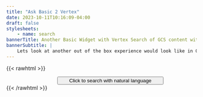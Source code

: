 ```yaml
---
title: "Ask Basic 2 Vertex"
date: 2023-10-11T10:16:09-04:00
draft: false
stylesheets:
    - name: search
bannerTitle: Another Basic Widget with Vertex Search of GCS content with different content source.
bannerSubtitle: |
    Lets look at another out of the box experience would look like in GCP and Vertex.  We can update just the *configId* and immediately interact with a new Vertex App.
---
```


{{< rawhtml >}}
    <div style="display: flex; justify-content: center; align-items: center;">
        <div>
            <!-- Widget JavaScript bundle -->
            <script src="https://cloud.google.com/ai/gen-app-builder/client?hl=en_US"></script>
            <!-- Search widget element is not visible by default -->
            <!-- TODO: Update configId fro Integration panel-->
            <gen-search-widget
            configId="xxxxxxxxxxxxxxxxxxxx"
            triggerId="searchWidgetTrigger">
            </gen-search-widget>
            <!-- Element that opens the widget on click. -->
            <button type="button" id="searchWidgetTrigger" style="width: 120%;">
              Click to search with natural language
            </button>
        </div>
    </div>
{{< /rawhtml >}}